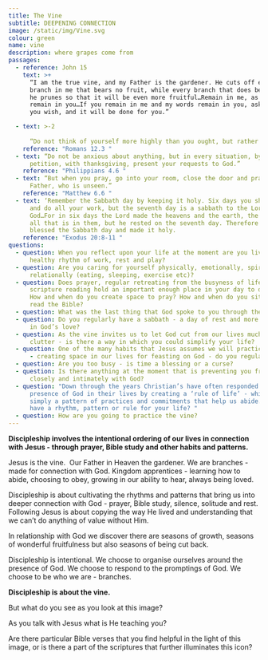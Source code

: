 ```yaml
---
title: The Vine
subtitle: DEEPENING CONNECTION
image: /static/img/Vine.svg
colour: green
name: vine
description: where grapes come from
passages:
  - reference: John 15
    text: >+
      “I am the true vine, and my Father is the gardener. He cuts off every
      branch in me that bears no fruit, while every branch that does bear fruit
      he prunes so that it will be even more fruitful…Remain in me, as I also
      remain in you…If you remain in me and my words remain in you, ask whatever
      you wish, and it will be done for you.”

  - text: >-2
       
      “Do not think of yourself more highly than you ought, but rather think of yourself with sober judgment, in accordance with the faith God has distributed to each of you.”
    reference: "Romans 12.3 "
  - text: “Do not be anxious about anything, but in every situation, by prayer and
      petition, with thanksgiving, present your requests to God.”
    reference: "Philippians 4.6 "
  - text: “But when you pray, go into your room, close the door and pray to your
      Father, who is unseen.”
    reference: "Matthew 6.6 "
  - text: ‘Remember the Sabbath day by keeping it holy. Six days you shall labour
      and do all your work, but the seventh day is a sabbath to the Lord your
      God…For in six days the Lord made the heavens and the earth, the sea, and
      all that is in them, but he rested on the seventh day. Therefore the Lord
      blessed the Sabbath day and made it holy.
    reference: "Exodus 20:8-11 "
questions:
  - question: When you reflect upon your life at the moment are you living within a
      healthy rhythm of work, rest and play?
  - question: Are you caring for yourself physically, emotionally, spiritually and
      relationally (eating, sleeping, exercise etc)?
  - question: Does prayer, regular retreating from the busyness of life and
      scripture reading hold an important enough place in your day to day life?
      How and when do you create space to pray? How and when do you sit down to
      read the Bible?
  - question: What was the last thing that God spoke to you through the Bible?
  - question: Do you regularly have a sabbath - a day of rest and more time abiding
      in God’s love?
  - question: As the vine invites us to let God cut from our lives much of the
      clutter - is there a way in which you could simplify your life?
  - question: One of the many habits that Jesus assumes we will practice is fasting
      - creating space in our lives for feasting on God - do you regularly fast?
  - question: Are you too busy - is time a blessing or a curse?
  - question: Is there anything at the moment that is preventing you from living
      closely and intimately with God?
  - question: "Down through the years Christian’s have often responded to the
      presence of God in their lives by creating a ‘rule of life’ - which is
      simply a pattern of practices and commitments that help us abide. Do you
      have a rhythm, pattern or rule for your life? "
  - question: How are you going to practice the vine?
---
```

**Discipleship involves the intentional ordering of our lives in connection with Jesus - through prayer, Bible study and other habits and patterns.**

Jesus is the vine.  Our Father in Heaven the gardener. We are branches - made for connection with God. Kingdom apprentices - learning how to abide, choosing to obey, growing in our ability to hear, always being loved. 

Discipleship is about cultivating the rhythms and patterns that bring us into deeper connection with God - prayer, Bible study, silence, solitude and rest. Following Jesus is about copying the way He lived and understanding that we can’t do anything of value without Him.

In relationship with God we discover there are seasons of growth, seasons of wonderful fruitfulness but also seasons of being cut back. 

Discipleship is intentional. We choose to organise ourselves around the presence of God. We choose to respond to the promptings of God. We choose to be who we are - branches.

**Discipleship is about the vine.**

But what do you see as you look at this image? 

As you talk with Jesus what is He teaching you? 

Are there particular Bible verses that you find helpful in the light of this image, or is there a part of the scriptures that further illuminates this icon?